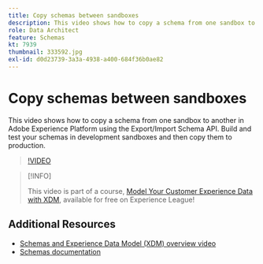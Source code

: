 ```yaml
---
title: Copy schemas between sandboxes
description: This video shows how to copy a schema from one sandbox to another in Adobe Experience Platform using the Export/Import Schema API.
role: Data Architect
feature: Schemas
kt: 7939
thumbnail: 333592.jpg
exl-id: d0d23739-3a3a-4938-a400-684f36b0ae82
---
```

# Copy schemas between sandboxes

This video shows how to copy a schema from one sandbox to another in Adobe Experience Platform using the Export/Import Schema API. Build and test your schemas in development sandboxes and then copy them to production.

>[!VIDEO](https://video.tv.adobe.com/v/333592?quality=12&learn=on)

>[!INFO]
>
> This video is part of a course, [Model Your Customer Experience Data with XDM](https://experienceleague.adobe.com/?recommended=ExperiencePlatform-D-1-2021.1.xdm), available for free on Experience League!

## Additional Resources

* [Schemas and Experience Data Model (XDM) overview video](schemas-and-experience-data-model.md)
* [Schemas documentation](https://experienceleague.adobe.com/docs/experience-platform/xdm/home.html)
